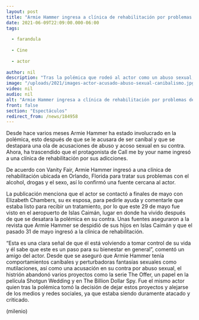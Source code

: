```yaml
---
layout: post
title: "Armie Hammer ingresa a clínica de rehabilitación por problemas de alcohol, sexo y drogas"
date: 2021-06-09T22:09:00.000-06:00
tags:
  
  - farandula
  
  - Cine
  
  - actor
  
author: nil
description: "Tras la polémica que rodeó al actor como un abuso sexual, Armie Hammer decidió ingresar a una clínica de rehabilitación para tratar sus adicciones. "
image: "/uploads/2021/images-actor-acusado-abuso-sexual-canibalismo.jpg"
video: nil
audio: nil
alt: "Armie Hammer ingresa a clínica de rehabilitación por problemas de alcohol, sexo y drogas"
front: false
section: "Espectáculos"
redirect_from: /news/184958
---
```


Desde hace varios meses Armie Hammer ha estado involucrado en la polémica, esto después de que se le acusara de ser caníbal y que se destapara una ola de acusaciones de abuso y acoso sexual en su contra. Ahora, ha trascendido que el protagonista de Call me by your name ingresó a una clínica de rehabilitación por sus adicciones. 

De acuerdo con Vanity Fair, Armie Hammer ingresó a una clínica de rehabilitación ubicada en Orlando, Florida para tratar sus problemas con el alcohol, drogas y el sexo, así lo confirmó una fuente cercana al actor. 

La publicación menciona que el actor se contactó a finales de mayo con Elizabeth Chambers, su ex esposa, para pedirle ayuda y comentarle que estaba listo para recibir un tratamiento, por lo que este 29 de mayo fue visto en el aeropuerto de Islas Caimán, lugar en donde ha vivido después de que se desatara la polémica en su contra. Unas fuentes aseguraron a la revista que Armie Hammer se despidió de sus hijos en Islas Caimán y que el pasado 31 de mayo ingresó a la clínica de rehabilitación. 

“Esta es una clara señal de que él está volviendo a tomar control de su vida y él sabe que este es un paso para su bienestar en general”, comentó un amigo del actor. Desde que se aseguró que Armie Hammer tenía comportamientos caníbales y perturbadoras fantasías sexuales como mutilaciones, así como una acusación en su contra por abuso sexual, el histrión abandonó varios proyectos como la serie The Offer, un papel en la película Shotgun Wedding y en The Billion Dollar Spy. Fue el mismo actor quien tras la polémica tomó la decisión de dejar estos proyectos y alejarse de los medios y redes sociales, ya que estaba siendo duramente atacado y criticado. 

(milenio)
